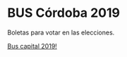 # BUS Córdoba 2019

Boletas para votar en las elecciones.  

[Bus capital 2019!](img/BUS-capital-2019.png)